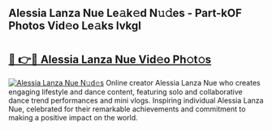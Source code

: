 ## Alessia Lanza Nue Le𝚊k𝚎d N𝚞𝚍es - Part-kOF Photos Vid𝚎o Le𝚊ks lvkgl

# <h2><a href="http://fb3obmv.evod.top/?m=Alessia+Lanza+Nue">🔗 👉🔴 Alessia Lanza Nue Vid𝚎o Ph𝚘t𝚘s</a></h2>

[![Alessia Lanza Nue N𝚞d𝚎s](https://i.imgur.com/8V9OHl7.gif)](http://fb3obmv.evod.top/?m=Alessia+Lanza+Nue)
Online creator Alessia Lanza Nue who creates engaging lifestyle and dance content, featuring solo and collaborative dance trend performances and mini vlogs. Inspiring individual Alessia Lanza Nue, celebrated for their remarkable achievements and commitment to making a positive impact on the world. 
